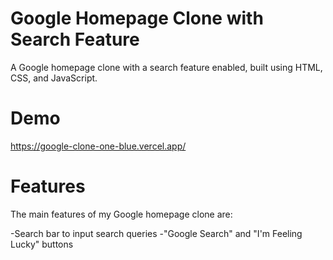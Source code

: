 # Google Homepage Clone with Search Feature

A Google homepage clone with a search feature enabled, built using HTML, CSS, and JavaScript.

# Demo

https://google-clone-one-blue.vercel.app/

# Features

The main features of my Google homepage clone are:

-Search bar to input search queries
-"Google Search" and "I'm Feeling Lucky" buttons
